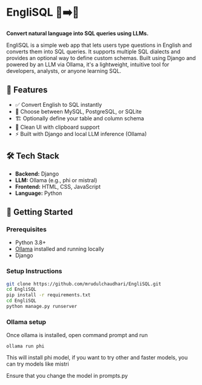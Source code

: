 # EngliSQL 🧠➡️💾  
**Convert natural language into SQL queries using LLMs.**

EngliSQL is a simple web app that lets users type questions in English and converts them into SQL queries. It supports multiple SQL dialects and provides an optional way to define custom schemas. Built using Django and powered by an LLM via Ollama, it's a lightweight, intuitive tool for developers, analysts, or anyone learning SQL.

## 🌟 Features

- ✅ Convert English to SQL instantly  
- 🧩 Choose between MySQL, PostgreSQL, or SQLite  
- 🏗️ Optionally define your table and column schema  
- 💬 Clean UI with clipboard support  
- ⚡ Built with Django and local LLM inference (Ollama)

## 🛠 Tech Stack

- **Backend:** Django  
- **LLM:** Ollama (e.g., phi or mistral)  
- **Frontend:** HTML, CSS, JavaScript  
- **Language:** Python  

## 🚀 Getting Started

### Prerequisites
- Python 3.8+
- [Ollama](https://ollama.com/) installed and running locally
- Django

### Setup Instructions

```bash
git clone https://github.com/mrudulchaudhari/EngliSQL.git
cd EngliSQL
pip install -r requirements.txt
cd EngliSQL
python manage.py runserver
```
### Ollama setup
Once ollama is installed, open command prompt and run
```
ollama run phi
```
This will install phi model, if you want to try other and faster models, you can try models like mistri

Ensure that you change the model in prompts.py

